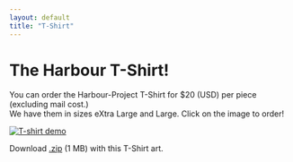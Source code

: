 ```yaml
---
layout: default
title: "T-Shirt"
---
```

# The Harbour T-Shirt!

You can order the Harbour-Project T-Shirt for $20 (USD) per piece (excluding
mail cost.)<br>
We have them in sizes eXtra Large and Large. Click on the image to order!

[![T-shirt demo](https://harbour.github.io/art/hilde-tshirt.jpg)](mailto:harbour/at/PatrickMast.com)

Download [.zip](https://harbour.github.io/art/harbour-tshirt.zip) (1 MB) with this T-Shirt art.
